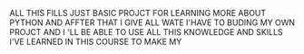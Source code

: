 ALL THIS FILLS JUST BASIC PROJCT FOR LEARNING MORE ABOUT PYTHON AND AFFTER THAT I GIVE ALL WATE I'HAVE TO BUDING MY OWN PROJCT AND I 'LL BE ABLE TO USE ALL
THIS KNOWLEDGE AND SKILLS I'VE LEARNED IN THIS COURSE TO MAKE MY